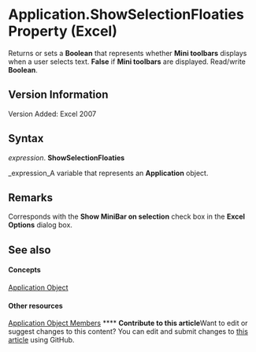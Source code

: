 
# Application.ShowSelectionFloaties Property (Excel)

Returns or sets a  **Boolean** that represents whether **Mini toolbars** displays when a user selects text. **False** if **Mini toolbars** are displayed. Read/write **Boolean**.


## Version Information

Version Added: Excel 2007 


## Syntax

 _expression_. **ShowSelectionFloaties**

 _expression_A variable that represents an  **Application** object.


## Remarks

Corresponds with the  **Show MiniBar on selection** check box in the **Excel Options** dialog box.


## See also


#### Concepts


 [Application Object](19b73597-5cf9-4f56-8227-b5211f657f6f.md)
#### Other resources


 [Application Object Members](4cb9ca42-8d07-cc9c-2d80-4eb9a5921e1e.md)
****   **Contribute to this article**Want to edit or suggest changes to this content? You can edit and submit changes to  [this article](https://github.com/jhershey00/VBA_Excel_Test/OpenXMLCon/articles/d2d74009-6b5e-ef62-2e32-83293b0f3f75.md) using GitHub.

